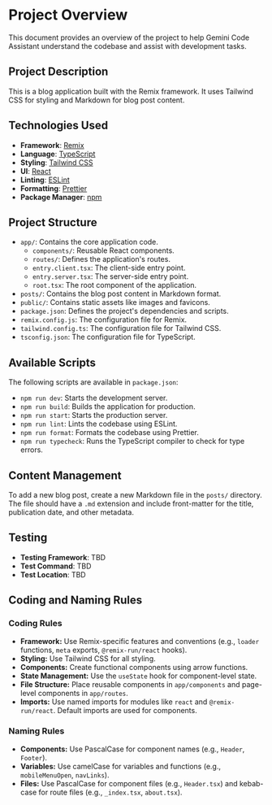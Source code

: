 # Project Overview

This document provides an overview of the project to help Gemini Code Assistant understand the codebase and assist with development tasks.

## Project Description

This is a blog application built with the Remix framework. It uses Tailwind CSS for styling and Markdown for blog post content.

## Technologies Used

- **Framework**: [Remix](https://remix.run/)
- **Language**: [TypeScript](https://www.typescriptlang.org/)
- **Styling**: [Tailwind CSS](https://tailwindcss.com/)
- **UI**: [React](https://reactjs.org/)
- **Linting**: [ESLint](https://eslint.org/)
- **Formatting**: [Prettier](https://prettier.io/)
- **Package Manager**: [npm](https://www.npmjs.com/)

## Project Structure

- `app/`: Contains the core application code.
  - `components/`: Reusable React components.
  - `routes/`: Defines the application's routes.
  - `entry.client.tsx`: The client-side entry point.
  - `entry.server.tsx`: The server-side entry point.
  - `root.tsx`: The root component of the application.
- `posts/`: Contains the blog post content in Markdown format.
- `public/`: Contains static assets like images and favicons.
- `package.json`: Defines the project's dependencies and scripts.
- `remix.config.js`: The configuration file for Remix.
- `tailwind.config.ts`: The configuration file for Tailwind CSS.
- `tsconfig.json`: The configuration file for TypeScript.

## Available Scripts

The following scripts are available in `package.json`:

- `npm run dev`: Starts the development server.
- `npm run build`: Builds the application for production.
- `npm run start`: Starts the production server.
- `npm run lint`: Lints the codebase using ESLint.
- `npm run format`: Formats the codebase using Prettier.
- `npm run typecheck`: Runs the TypeScript compiler to check for type errors.

## Content Management

To add a new blog post, create a new Markdown file in the `posts/` directory. The file should have a `.md` extension and include front-matter for the title, publication date, and other metadata.

## Testing

- **Testing Framework**: TBD
- **Test Command**: TBD
- **Test Location**: TBD

## Coding and Naming Rules

### Coding Rules

- **Framework:** Use Remix-specific features and conventions (e.g., `loader` functions, `meta` exports, `@remix-run/react` hooks).
- **Styling:** Use Tailwind CSS for all styling.
- **Components:** Create functional components using arrow functions.
- **State Management:** Use the `useState` hook for component-level state.
- **File Structure:** Place reusable components in `app/components` and page-level components in `app/routes`.
- **Imports:** Use named imports for modules like `react` and `@remix-run/react`. Default imports are used for components.

### Naming Rules

- **Components:** Use PascalCase for component names (e.g., `Header`, `Footer`).
- **Variables:** Use camelCase for variables and functions (e.g., `mobileMenuOpen`, `navLinks`).
- **Files:** Use PascalCase for component files (e.g., `Header.tsx`) and kebab-case for route files (e.g., `_index.tsx`, `about.tsx`).

